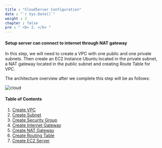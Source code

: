 ```yaml
---
title : "CloudServer Configuration"
date : "`r Sys.Date()`"
weight : 2
chapter : false
pre : " <b> 2. </b> "
---
```


#### Setup server can connect to internet through NAT gateway
In this step, we will need to create a VPC with one public and one private subnets. Then create an EC2 Instance Ubuntu located in the private subnet, a NAT gateway located in the public subnet
and creating Route Table for VPC.

The architecture overview after we complete this step will be as follows:

![cloud](/aws-fcj-ws/ws1/images/2.cloudserver/cloud-01.png)

#### Table of Contents
1. [Create VPC](/2-CloudServer/2.1-createvpc)
2. [Create Subnet](/2-CloudServer/2.2-createsubnet)
3. [Create Security Group](/2-CloudServer/2.3-securitygroup)
4. [Create Internet Gateway](/2-CloudServer/2.4-createigw)
5. [Create NAT Gateway](/2-CloudServer/2.5-createnatgw)
6. [Create Routing Table](/2-CloudServer/2.6-routingtable)
7. [Create EC2 Server](/2-CloudServer/2.7-createec2)